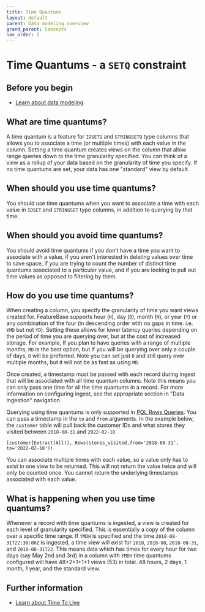 ```yaml
---
title: Time Quantums
layout: default
parent: Data modeling overview
grand_parent: Concepts
nav_order: 2
---
```


# Time Quantums - a `SETQ` constraint

## Before you begin

* [Learn about data modeling](/docs/concepts/overview-data-modeling)

## What are time quantums?

A time quantum is a feature for `IDSETQ` and `STRINGSETQ` type columns that allows you to associate a time (or multiple times) with each value in the column. Setting a time quantum creates views on the column that allow range queries down to the time granularity specified. You can think of a view as a rollup of your data based on the granularity of time you specify. If no time quantums are set, your data has one "standard" view by default.

## When should you use time quantums?

You should use time quantums when you want to associate a time with each value in `IDSET` and `STRINGSET` type columns, in addition to querying by that time.

## When should you avoid time quantums?

You should avoid time quantums if you don’t have a time you want to associate with a value, if you aren't interested in deleting values over time to save space, if you are trying to count the number of distinct time quantums associated to a particular value, and if you are looking to pull out time values as opposed to filtering by them.

## How do you use time quantums?

When creating a column, you specify the granularity of time you want views created for. FeatureBase supports hour (`H`), day (`D`), month (`M`), or year (`Y`) or any combination of the four (in descending order with no gaps in time. i.e. `YMD` but not `YD`). Setting these allows for lower latency queries depending on the period of time you are querying over, but at the cost of increased storage. For example, If you plan to have queries with a range of multiple months, `MD` is the best option, but if you will be querying over only a couple of days, `D` will be preferred. Note you can set just `D` and still query over multiple months, but it will not be as fast as using `MD`.

Once created, a timestamp must be passed with each record during ingest that will be associated with all time quantum columns. Note this means you can only pass one time for all the time quantums in a record. For more information on configuring ingest, see the appropriate section in "Data Ingestion" navigation.

Querying using time quantums is only supported in [PQL Rows Queries](/docs/pql-guide/pql-read-rows). You can pass a timestamp in the `to` and `from` arguments. In the example below, the `customer` table will pull back the customer IDs and what stores they visited between `2018-08-31` and `2022-02-18`

```
[customer]Extract(All(), Rows(stores_visited,from='2018-08-31', to='2022-02-18'))
```

You can associate multiple times with each value, so a value only has to exist in one view to be returned. This will not return the value twice and will only be counted once. You cannot return the underlying timestamps associated with each value.

## What is happening when you use time quantums?

Whenever a record with time quantums is ingested, a view is created for each level of granularity specified. This is essentially a copy of the column over a specific time range. If `YMDH` is specified and the time `2018-08-31T22:30:00Z` is ingested, a time view will exist for `2018`, `2018-08`, `2018-08-31`, and `2018-08-31T22`. This means data which has times for every hour for two days (say May 2nd and 3rd) in a column with `YMDH` time quantums configured will have 48+2+1+1+1 views (53) in total. 48 hours, 2 days, 1 month, 1 year, and the standard view.


<!--
Taken out as this is IDK specific

### Time Quantum

Setting a time quantums involves creating two fields. A field that contains the data that will be set with a time, and a field that holds the actual time. Note that the time field won't be a field in the target table and can be named anything. It is only is used as the time associated with all time quantums for the ingester. An example of the this might be "stores_visited_id" that holds all store ids someone has visited and at what time they visited that store last:

```json
[
    {
        "name": "stores_visited_id",
        "path": ["Path to stores_visited_id"],
        "type": "id",
        "config": {
            "Mutex": false
        }
    }
]
```

```json
[
    {
        "name": "Any name you want",
        "path": ["location to the timestamp/epoch"],
        "type": "recordTime"
    }
]
```

For `"recordTime"` fields, there are essentially two modes. If `"Epoch"` or `"Unit"` are set, then the incoming data is interpreted as a number. Otherwise it's assumed that the incoming data is interpreted as a date/timestamp and the `"Layout"` is used to parse that value.

-->


## Further information

* [Learn about Time To Live](/docs/concepts/time-to-live)
